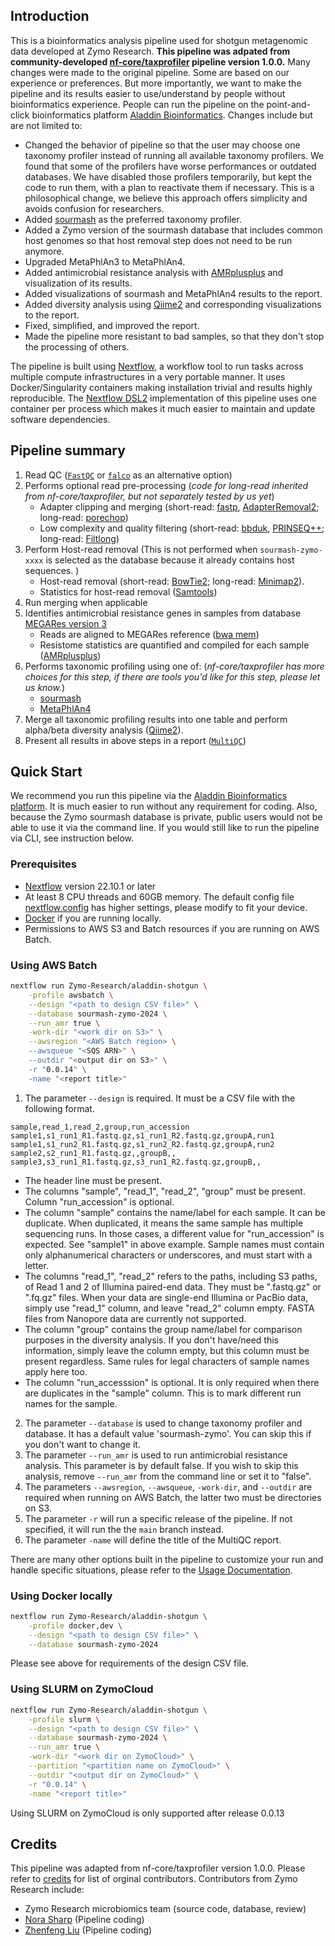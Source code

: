 ## Introduction

This is a bioinformatics analysis pipeline used for shotgun metagenomic data developed at Zymo Research. **This pipeline was adpated from community-developed [nf-core/taxprofiler](https://github.com/nf-core/taxprofiler) pipeline version 1.0.0.** Many changes were made to the original pipeline. Some are based on our experience or preferences. But more importantly, we want to make the pipeline and its results easier to use/understand by people without bioinformatics experience. People can run the pipeline on the point-and-click bioinformatics platform [Aladdin Bioinformatics](https://www.aladdin101.org). Changes include but are not limited to:
* Changed the behavior of pipeline so that the user may choose one taxonomy profiler instead of running all available taxonomy profilers. We found that some of the profilers have worse performances or outdated databases. We have disabled those profilers temporarily, but kept the code to run them, with a plan to reactivate them if necessary. This is a philosophical change, we believe this approach offers simplicity and avoids confusion for researchers.
* Added [sourmash](https://github.com/sourmash-bio/sourmash) as the preferred taxonomy profiler.
* Added a Zymo version of the sourmash database that includes common host genomes so that host removal step does not need to be run anymore.
* Upgraded MetaPhlAn3 to MetaPhlAn4.
* Added antimicrobial resistance analysis with [AMRplusplus](https://github.com/Microbial-Ecology-Group/AMRplusplus/tree/master) and visualization of its results.
* Added visualizations of sourmash and MetaPhlAn4 results to the report.
* Added diversity analysis using [Qiime2](https://qiime2.org/) and corresponding visualizations to the report.
* Fixed, simplified, and improved the report.
* Made the pipeline more resistant to bad samples, so that they don't stop the processing of others.

The pipeline is built using [Nextflow](https://www.nextflow.io), a workflow tool to run tasks across multiple compute infrastructures in a very portable manner. It uses Docker/Singularity containers making installation trivial and results highly reproducible. The [Nextflow DSL2](https://www.nextflow.io/docs/latest/dsl2.html) implementation of this pipeline uses one container per process which makes it much easier to maintain and update software dependencies.

## Pipeline summary

1. Read QC ([`FastQC`](https://www.bioinformatics.babraham.ac.uk/projects/fastqc/) or [`falco`](https://github.com/smithlabcode/falco) as an alternative option)
2. Performs optional read pre-processing (*code for long-read inherited from nf-core/taxprofiler, but not separately tested by us yet*)
   - Adapter clipping and merging (short-read: [fastp](https://github.com/OpenGene/fastp), [AdapterRemoval2](https://github.com/MikkelSchubert/adapterremoval); long-read: [porechop](https://github.com/rrwick/Porechop))
   - Low complexity and quality filtering (short-read: [bbduk](https://jgi.doe.gov/data-and-tools/software-tools/bbtools/), [PRINSEQ++](https://github.com/Adrian-Cantu/PRINSEQ-plus-plus); long-read: [Filtlong](https://github.com/rrwick/Filtlong))
3. Perform Host-read removal (This is not performed when `sourmash-zymo-xxxx` is selected as the database because it already contains host sequences. )
   - Host-read removal (short-read: [BowTie2](http://bowtie-bio.sourceforge.net/bowtie2/); long-read: [Minimap2](https://github.com/lh3/minimap2)). 
   - Statistics for host-read removal ([Samtools](http://www.htslib.org/))
4. Run merging when applicable
5. Identifies antimicrobial resistance genes in samples from database [MEGARes version 3](https://academic.oup.com/nar/article/51/D1/D744/6830666)
   - Reads are aligned to MEGARes reference ([bwa mem](https://bio-bwa.sourceforge.net/bwa.shtml))
   - Resistome statistics are quantified and compiled for each sample ([AMRplusplus](https://github.com/Microbial-Ecology-Group/AMRplusplus/tree/master))
7. Performs taxonomic profiling using one of: (*nf-core/taxprofiler has more choices for this step, if there are tools you'd like for this step, please let us know.*)
   - [sourmash](https://github.com/sourmash-bio/sourmash)
   - [MetaPhlAn4](https://huttenhower.sph.harvard.edu/metaphlan/)
8. Merge all taxonomic profiling results into one table and perform alpha/beta diversity analysis ([Qiime2](https://qiime2.org/)).
9. Present all results in above steps in a report ([`MultiQC`](http://multiqc.info/))

## Quick Start

We recommend you run this pipeline via the [Aladdin Bioinformatics platform](https://www.aladdin101.org). It is much easier to run without any requirement for coding. Also, because the Zymo sourmash database is private, public users would not be able to use it via the command line. If you would still like to run the pipeline via CLI, see instruction below.

### Prerequisites
* [Nextflow](https://www.nextflow.io) version 22.10.1 or later
* At least 8 CPU threads and 60GB memory. The default config file [nextflow.config](./nextflow.config) has higher settings, please modify to fit your device.
* [Docker](https://www.docker.com/) if you are running locally.
* Permissions to AWS S3 and Batch resources if you are running on AWS Batch.

### Using AWS Batch
```bash
nextflow run Zymo-Research/aladdin-shotgun \
    -profile awsbatch \
    --design "<path to design CSV file>" \
    --database sourmash-zymo-2024 \
    --run_amr true \
    -work-dir "<work dir on S3>" \
    --awsregion "<AWS Batch region> \
    --awsqueue "<SQS ARN>" \
    --outdir "<output dir on S3>" \
    -r "0.0.14" \
    -name "<report title>"
```
1. The parameter `--design` is required. It must be a CSV file with the following format.
```
sample,read_1,read_2,group,run_accession
sample1,s1_run1_R1.fastq.gz,s1_run1_R2.fastq.gz,groupA,run1
sample1,s1_run2_R1.fastq.gz,s1_run2_R2.fastq.gz,groupA,run2
sample2,s2_run1_R1.fastq.gz,,groupB,,
sample3,s3_run1_R1.fastq.gz,s3_run1_R2.fastq.gz,groupB,,
```
   - The header line must be present. 
   - The columns "sample", "read_1", "read_2", "group" must be present. Column "run_accession" is optional.
   - The column "sample" contains the name/label for each sample. It can be duplicate. When duplicated, it means the same sample has multiple sequencing runs. In those cases, a different value for "run_accession" is expected. See "sample1" in above example. Sample names must contain only alphanumerical characters or underscores, and must start with a letter.
   - The columns "read_1", "read_2" refers to the paths, including S3 paths, of Read 1 and 2 of Illumina paired-end data. They must be ".fastq.gz" or ".fq.gz" files. When your data are single-end Illumina or PacBio data, simply use "read_1" column, and leave "read_2" column empty. FASTA files from Nanopore data are currently not supported.
   - The column "group" contains the group name/label for comparison purposes in the diversity analysis. If you don't have/need this information, simply leave the column empty, but this column must be present regardless. Same rules for legal characters of sample names apply here too. 
   - The column "run_accesssion" is optional. It is only required when there are duplicates in the "sample" column. This is to mark different run names for the sample. 
2. The parameter `--database` is used to change taxonomy profiler and database. It has a default value 'sourmash-zymo'. You can skip this if you don't want to change it.
3. The parameter `--run_amr` is used to run antimicrobial resistance analysis. This parameter is by default false. If you wish to skip this analysis, remove `--run_amr` from the command line or set it to "false".
4. The parameters `--awsregion`, `--awsqueue`, `-work-dir`, and `--outdir` are required when running on AWS Batch, the latter two must be directories on S3.
5. The parameter `-r` will run a specific release of the pipeline. If not specified, it will run the the `main` branch instead.
6. The parameter `-name` will define the title of the MultiQC report.

There are many other options built in the pipeline to customize your run and handle specific situations, please refer to the [Usage Documentation](docs/usage.md).

### Using Docker locally
```bash
nextflow run Zymo-Research/aladdin-shotgun \
    -profile docker,dev \
    --design "<path to design CSV file>" \
    --database sourmash-zymo-2024
```
Please see above for requirements of the design CSV file.

### Using SLURM on ZymoCloud
```bash
nextflow run Zymo-Research/aladdin-shotgun \
    -profile slurm \
    --design "<path to design CSV file>" \
    --database sourmash-zymo-2024 \
    --run_amr true \
    -work-dir "<work dir on ZymoCloud>" \
    --partition "<partition name on ZymoCloud>" \
    --outdir "<output dir on ZymoCloud>" \
    -r "0.0.14" \
    -name "<report title>"
```
Using SLURM on ZymoCloud is only supported after release 0.0.13
## Credits

This pipeline was adapted from nf-core/taxprofiler version 1.0.0. Please refer to [credits](https://github.com/nf-core/taxprofiler#credits) for list of orginal contributors. Contributors from Zymo Research include:
- Zymo Research microbiomics team (source code, database, review)
- [Nora Sharp](https://github.com/nsharp2) (Pipeline coding)
- [Zhenfeng Liu](https://github.com/zxl124) (Pipeline coding)

